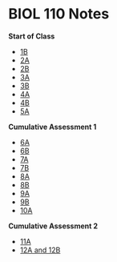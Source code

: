# BIOL 110 Notes

**Start of Class**

* [1B](./1B.html)  
* [2A](./2A.html)  
* [2B](./2B.html)  
* [3A](./3A.html)  
* [3B](./3B.html)  
* [4A](./4A.html)  
* [4B](./4B.html)  
* [5A](./5A.html)  

**Cumulative Assessment 1**

* [6A](./6A.html)
* [6B](./6B.html)
* [7A](./7A.html)
* [7B](./7B.html)
* [8A](./8A.html)
* [8B](./8B.html)
* [9A](./9A.html)
* [9B](./9B.html)
* [10A](./10A.html)

**Cumulative Assessment 2**

* [11A](./11A.html)
* [12A and 12B](./12A.html)
